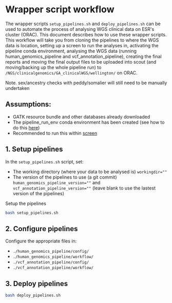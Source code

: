 # Wrapper script workflow

The wrapper scripts `setup_pipelines.sh` and `deploy_pipelines.sh` can be used to automate the process of analysing WGS clinical data on ESR's cluster (ORAC). This document describes how to use these wrapper scripts. This workflow will take you from cloning the pipelines to where the WGS data is location, setting up a screen to run the analyses in, activating the pipeline conda environment, analysing the WGS data (running human_genomics_pipeline and vcf_annotation_pipeline), creating the final reports and moving the final output files to be uploaded into scout (and moving/backing up the whole pipeline run) to `/NGS/clinicalgenomics/GA_clinicalWGS/wellington/` on ORAC.

Note. sex/ancestry checks with peddy/somalier will still need to be manually undertaken

## Assumptions:

- GATK resource bundle and other databases already downloaded
- The pipeline_run_env conda environment has been created (see how to do this [here](https://github.com/ESR-NZ/human_genomics_pipeline#7-create-and-activate-a-conda-environment-with-python-and-snakemake-installed))
- Recommended to run this within [screen](https://linux.die.net/man/1/screen)

## 1. Setup pipelines

In the `setup_pipelines.sh` script, set:

- The working directory (where your data to be analysed is) `workingdir=""`
- The version of the pipelines to use (a git commit) `human_genomics_pipeline_version=""` and `vcf_annotation_pipeline_version=""` (leave blank to use the lastest version of the pipelines)

Setup the pipelines

```bash
bash setup_pipelines.sh
```

## 2. Configure pipelines

Configure the appropriate files in:
- `./human_genomics_pipeline/config/`
- `./human_genomics_pipeline/workflow/`
- `./vcf_annotation_pipeline/config/`
- `./vcf_annotation_pipeline/workflow/`

## 3. Deploy pipelines

```bash
bash deploy_pipelines.sh
```
